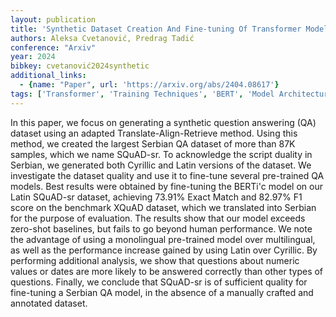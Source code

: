 ```yaml
---
layout: publication
title: 'Synthetic Dataset Creation And Fine-tuning Of Transformer Models For Question Answering In Serbian'
authors: Aleksa Cvetanović, Predrag Tadić
conference: "Arxiv"
year: 2024
bibkey: cvetanović2024synthetic
additional_links:
  - {name: "Paper", url: 'https://arxiv.org/abs/2404.08617'}
tags: ['Transformer', 'Training Techniques', 'BERT', 'Model Architecture', 'Fine-Tuning', 'Applications', 'Pretraining Methods']
---
```

In this paper, we focus on generating a synthetic question answering (QA)
dataset using an adapted Translate-Align-Retrieve method. Using this method, we
created the largest Serbian QA dataset of more than 87K samples, which we name
SQuAD-sr. To acknowledge the script duality in Serbian, we generated both
Cyrillic and Latin versions of the dataset. We investigate the dataset quality
and use it to fine-tune several pre-trained QA models. Best results were
obtained by fine-tuning the BERTi\'c model on our Latin SQuAD-sr dataset,
achieving 73.91% Exact Match and 82.97% F1 score on the benchmark XQuAD
dataset, which we translated into Serbian for the purpose of evaluation. The
results show that our model exceeds zero-shot baselines, but fails to go beyond
human performance. We note the advantage of using a monolingual pre-trained
model over multilingual, as well as the performance increase gained by using
Latin over Cyrillic. By performing additional analysis, we show that questions
about numeric values or dates are more likely to be answered correctly than
other types of questions. Finally, we conclude that SQuAD-sr is of sufficient
quality for fine-tuning a Serbian QA model, in the absence of a manually
crafted and annotated dataset.
